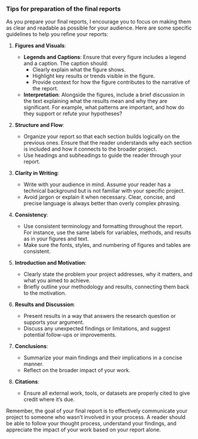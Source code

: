 ### Tips for preparation of the final reports

As you prepare your final reports, I encourage you to focus on making them as clear and readable as possible for your audience. Here are some specific guidelines to help you refine your reports:

1. **Figures and Visuals**:
   - **Legends and Captions**: Ensure that every figure includes a legend and a caption. The caption should:
     - Clearly explain what the figure shows.
     - Highlight key results or trends visible in the figure.
     - Provide context for how the figure contributes to the narrative of the report.
   - **Interpretation**: Alongside the figures, include a brief discussion in the text explaining what the results mean and why they are significant. For example, what patterns are important, and how do they support or refute your hypotheses?

2. **Structure and Flow**:
   - Organize your report so that each section builds logically on the previous ones. Ensure that the reader understands why each section is included and how it connects to the broader project.
   - Use headings and subheadings to guide the reader through your report.

3. **Clarity in Writing**:
   - Write with your audience in mind. Assume your reader has a technical background but is not familiar with your specific project.
   - Avoid jargon or explain it when necessary. Clear, concise, and precise language is always better than overly complex phrasing.

4. **Consistency**:
   - Use consistent terminology and formatting throughout the report. For instance, use the same labels for variables, methods, and results as in your figures and text.
   - Make sure the fonts, styles, and numbering of figures and tables are consistent.

5. **Introduction and Motivation**:
   - Clearly state the problem your project addresses, why it matters, and what you aimed to achieve.
   - Briefly outline your methodology and results, connecting them back to the motivation.

6. **Results and Discussion**:
   - Present results in a way that answers the research question or supports your argument.
   - Discuss any unexpected findings or limitations, and suggest potential follow-ups or improvements.

7. **Conclusions**:
   - Summarize your main findings and their implications in a concise manner.
   - Reflect on the broader impact of your work.

8. **Citations**:
   - Ensure all external work, tools, or datasets are properly cited to give credit where it’s due.

Remember, the goal of your final report is to effectively communicate your project to someone who wasn’t involved in your process. A reader should be able to follow your thought process, understand your findings, and appreciate the impact of your work based on your report alone.